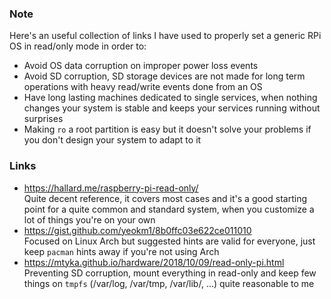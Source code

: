 ### Note
Here's an useful collection of links I have used to properly set a generic RPi OS in read/only mode in order to:
- Avoid OS data corruption on improper power loss events
- Avoid SD corruption, SD storage devices are not made for long term operations with heavy read/write events done from an OS
- Have long lasting machines dedicated to single services, when nothing changes your system is stable and keeps your services
running without surprises
- Making `ro` a root partition is easy but it doesn't solve your problems if you don't design your system to adapt to it

### Links
- https://hallard.me/raspberry-pi-read-only/<br>
    Quite decent reference, it covers most cases and it's a good starting point for a quite common and standard system, 
    when you customize a lot of things you're on your own
- https://gist.github.com/yeokm1/8b0ffc03e622ce011010<br>
    Focused on Linux Arch but suggested hints are valid for everyone, just keep `pacman` hints away if you're not using Arch
- https://mtyka.github.io/hardware/2018/10/09/read-only-pi.html<br>
    Preventing SD corruption, mount everything in read-only and keep few things on `tmpfs` (/var/log, /var/tmp, /var/lib/, ...)
    quite reasonable to me
